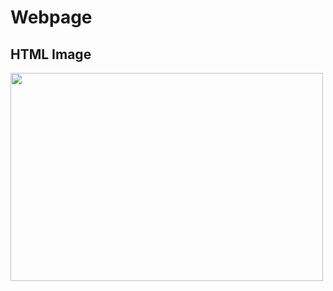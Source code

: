 # Webpage
<!DOCTYPE html>
<html>
<body>

<h2>HTML Image</h2>
<img src="bludgeon1.jpg" width="500" height="333">

</body>
</html>
